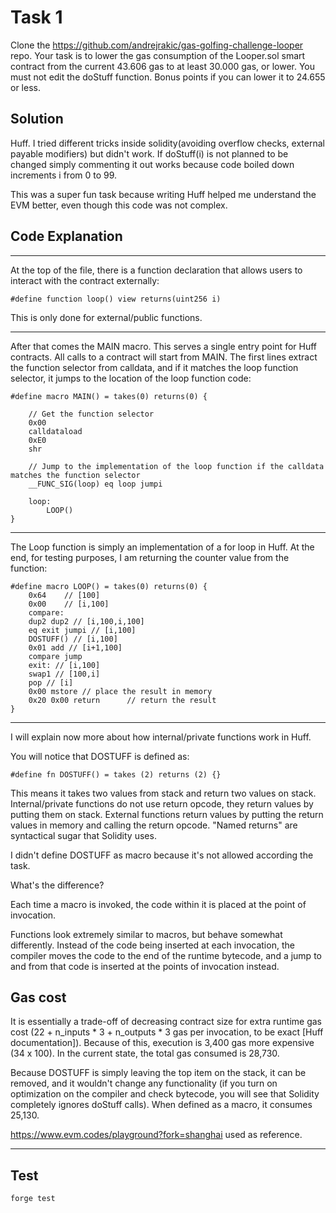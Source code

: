# Task 1

Clone the https://github.com/andrejrakic/gas-golfing-challenge-looper repo. Your task
is to lower the gas consumption of the Looper.sol smart contract from the current
43.606 gas to at least 30.000 gas, or lower. You must not edit the doStuff function.
Bonus points if you can lower it to 24.655 or less.

## Solution

Huff. I tried different tricks inside solidity(avoiding overflow checks, external payable modifiers) but didn't work. If doStuff(i) is not planned to be changed simply commenting it out works because code boiled down increments i from 0 to 99. 

This was a super fun task because writing Huff helped me understand the EVM better, even though this code was not complex.

## Code Explanation

---
At the top of the file, there is a function declaration that allows users to interact with the contract externally:

```#define function loop() view returns(uint256 i)```

This is only done for external/public functions. 

--- 

After that comes the MAIN macro. This serves a single entry point for Huff contracts. All calls to a contract will start from MAIN. The first lines extract the function selector from calldata, and if it matches the loop function selector, it jumps to the location of the loop function code:

```
#define macro MAIN() = takes(0) returns(0) {

    // Get the function selector
    0x00
    calldataload
    0xE0
    shr

    // Jump to the implementation of the loop function if the calldata matches the function selector
    __FUNC_SIG(loop) eq loop jumpi
    
    loop:
        LOOP()
}
```
---

The Loop function is simply an implementation of a for loop in Huff. At the end, for testing purposes, I am returning the counter value from the function:

```
#define macro LOOP() = takes(0) returns(0) {
    0x64    // [100]
    0x00    // [i,100]
    compare:
    dup2 dup2 // [i,100,i,100]
    eq exit jumpi // [i,100]
    DOSTUFF() // [i,100]
    0x01 add // [i+1,100]
    compare jump
    exit: // [i,100]
    swap1 // [100,i]
    pop // [i]
    0x00 mstore // place the result in memory         
    0x20 0x00 return      // return the result
}
```

---
I will explain now more about how internal/private functions work in Huff.

You will notice that DOSTUFF is defined as:

```#define fn DOSTUFF() = takes (2) returns (2) {}```

This means it takes two values from stack and return two values on stack. Internal/private functions do not use return opcode, they return values by putting them on stack. External functions return values by putting the return values in memory and calling the return opcode. "Named returns" are syntactical sugar that Solidity uses.

 I didn't define DOSTUFF as macro because it's not allowed according the task.

 What's the difference?

  Each time a macro is invoked, the code within it is placed at the point of invocation.

  Functions look extremely similar to macros, but behave somewhat differently. Instead of the code being inserted at each invocation, the compiler moves the code to the end of the runtime bytecode, and a jump to and from that code is inserted at the points of invocation instead.
## Gas cost
 It is essentially a trade-off of decreasing contract size for extra runtime gas cost (22 + n_inputs * 3 + n_outputs * 3 gas per invocation, to be exact [Huff documentation]). Because of this, execution is 3,400 gas more expensive (34 x 100). In the current state, the total gas consumed is 28,730. 
 
 Because DOSTUFF is simply leaving the top item on the stack, it can be removed, and it wouldn't change any functionality (if you turn on optimization on the compiler and check bytecode, you will see that Solidity completely ignores doStuff calls).
 When defined as a macro, it consumes 25,130.
 
  https://www.evm.codes/playground?fork=shanghai used as reference. 

---

## Test


```shell
forge test
```
